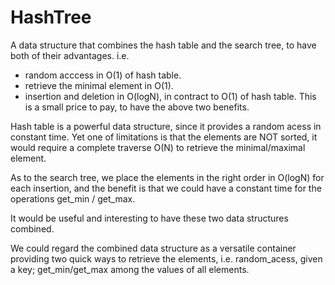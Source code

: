 # HashTree
A data structure that combines the hash table and the search tree, to have both of their advantages.
i.e. 
 - random acccess in O(1) of hash table.
 - retrieve the minimal element in O(1).
 - insertion and deletion in O(logN), in contract to O(1) of hash table. This is a small price to pay, to have the above two benefits.

Hash table is a powerful data structure, since it provides a random acess in constant time. Yet one of limitations is that the elements are NOT sorted, it would require a complete traverse O(N) to retrieve the minimal/maximal element.

As to the search tree, we place the elements in the right order in O(logN) for each insertion, and the benefit is that we could have a constant time for the operations get_min / get_max.

It would be useful and interesting to have these two data structures combined.

We could regard the combined data structure as a versatile container providing two quick ways to retrieve the elements, i.e. random_acess, given a key; get_min/get_max among the values of all elements.


